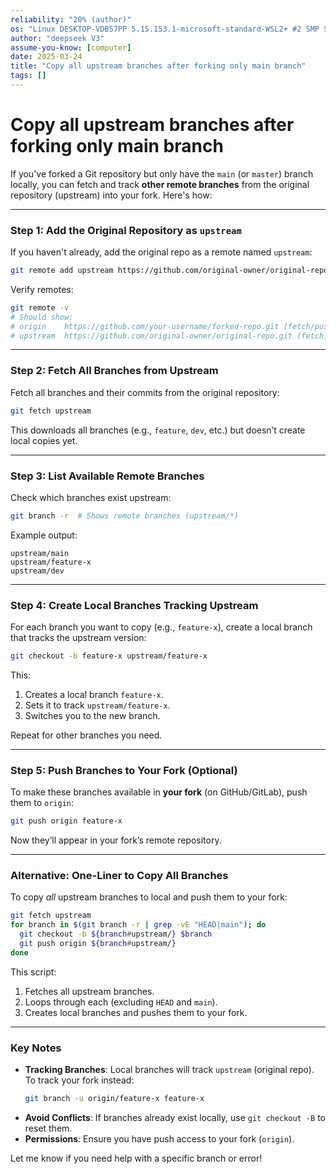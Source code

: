 ```yaml
---
reliability: "20% (author)"
os: "Linux DESKTOP-VDB57PP 5.15.153.1-microsoft-standard-WSL2+ #2 SMP Sun Oct 27 22:02:06 CST 2024 x86_64 x86_64 x86_64 GNU/Linux"
author: "deepseek V3"
assume-you-know: [computer]
date: 2025-03-24
title: "Copy all upstream branches after forking only main branch"
tags: []
---
```


# Copy all upstream branches after forking only main branch

If you've forked a Git repository but only have the `main` (or `master`) branch locally, you can fetch and track **other remote branches** from the original repository (upstream) into your fork. Here's how:

---

### **Step 1: Add the Original Repository as `upstream`**
If you haven't already, add the original repo as a remote named `upstream`:
```bash
git remote add upstream https://github.com/original-owner/original-repo.git
```

Verify remotes:
```bash
git remote -v
# Should show:
# origin    https://github.com/your-username/forked-repo.git (fetch/push)
# upstream  https://github.com/original-owner/original-repo.git (fetch)
```

---

### **Step 2: Fetch All Branches from Upstream**
Fetch all branches and their commits from the original repository:
```bash
git fetch upstream
```

This downloads all branches (e.g., `feature`, `dev`, etc.) but doesn’t create local copies yet.

---

### **Step 3: List Available Remote Branches**
Check which branches exist upstream:
```bash
git branch -r  # Shows remote branches (upstream/*)
```

Example output:
```
upstream/main
upstream/feature-x
upstream/dev
```

---

### **Step 4: Create Local Branches Tracking Upstream**
For each branch you want to copy (e.g., `feature-x`), create a local branch that tracks the upstream version:
```bash
git checkout -b feature-x upstream/feature-x
```
This:
1. Creates a local branch `feature-x`.
2. Sets it to track `upstream/feature-x`.
3. Switches you to the new branch.

Repeat for other branches you need.

---

### **Step 5: Push Branches to Your Fork (Optional)**
To make these branches available in **your fork** (on GitHub/GitLab), push them to `origin`:
```bash
git push origin feature-x
```

Now they’ll appear in your fork’s remote repository.

---

### **Alternative: One-Liner to Copy All Branches**
To copy *all* upstream branches to local and push them to your fork:
```bash
git fetch upstream
for branch in $(git branch -r | grep -vE "HEAD|main"); do
  git checkout -b ${branch#upstream/} $branch
  git push origin ${branch#upstream/}
done
```
This script:
1. Fetches all upstream branches.
2. Loops through each (excluding `HEAD` and `main`).
3. Creates local branches and pushes them to your fork.

---

### **Key Notes**
- **Tracking Branches**: Local branches will track `upstream` (original repo). To track your fork instead:
  ```bash
  git branch -u origin/feature-x feature-x
  ```
- **Avoid Conflicts**: If branches already exist locally, use `git checkout -B` to reset them.
- **Permissions**: Ensure you have push access to your fork (`origin`).

Let me know if you need help with a specific branch or error!

